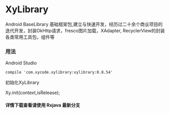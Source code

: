 # XyLibrary
Android BaseLibrary 基础框架包,建立与快速开发，经历过二十余个商业项目的迭代开发，封装OkHttp请求，fresco图片加载，XAdapter, RecyclerView的封装 各类常用工具包，组件等

### 用法
Android Studio
  
    compile 'com.xycode.xylibrary:xylibrary:0.8.54'
    
    
初始化XyLibrary 

  Xy.init(context,isRelease);
  
  #### 详情下载查看请使用 Rxjava 最新分支 
